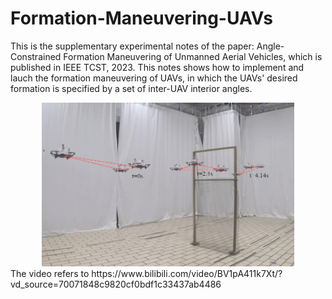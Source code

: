 # Formation-Maneuvering-UAVs
This is the supplementary experimental notes of the paper: Angle-Constrained Formation Maneuvering of Unmanned Aerial Vehicles, which is published in IEEE TCST, 2023. This notes shows how to implement and lauch the formation maneuvering of UAVs, in which the UAVs' desired formation is specified by a set of inter-UAV interior angles.
<div style="text-align: center">
<img src="scalingman.jpeg" style="width:80%; height:80%" >
</div>
The video refers to https://www.bilibili.com/video/BV1pA411k7Xt/?vd_source=70071848c9820cf0bdf1c33437ab4486

